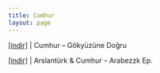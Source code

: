 ```yaml
---
title: Cumhur
layout: page
---
```


<a href="https://cloud.mail.ru/public/8f0af1c68577/Cumhur%20-%20G%C3%B6ky%C3%BCz%C3%BCne%20Do%C4%9Fru%20%28Bootleg%29" target="_blank">[indir]</a>   |   Cumhur &#8211; Gökyüzüne Doğru

<a href="https://cloud.mail.ru/public/a3c6b0c0fe78/Arslant%C3%BCrk%20%26%20Cumhur%20-%20Arabezzk%20Ep" target="_blank">[indir]</a>   |   Arslantürk & Cumhur &#8211; Arabezzk Ep.
